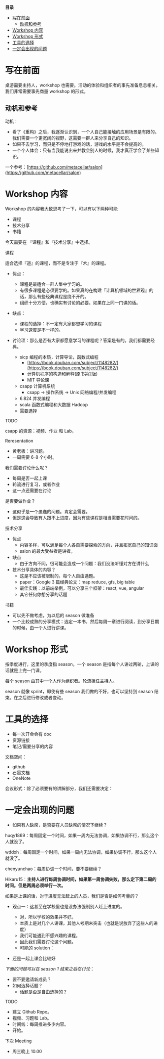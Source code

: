 **目录**
- [写在前面](#%e5%86%99%e5%9c%a8%e5%89%8d%e9%9d%a2)
  - [动机和参考](#%e5%8a%a8%e6%9c%ba%e5%92%8c%e5%8f%82%e8%80%83)
- [Workshop 内容](#workshop-%e5%86%85%e5%ae%b9)
- [Workshop 形式](#workshop-%e5%bd%a2%e5%bc%8f)
- [工具的选择](#%e5%b7%a5%e5%85%b7%e7%9a%84%e9%80%89%e6%8b%a9)
- [一定会出现的问题](#%e4%b8%80%e5%ae%9a%e4%bc%9a%e5%87%ba%e7%8e%b0%e7%9a%84%e9%97%ae%e9%a2%98)

# 写在前面

桌游需要主持人，workshop 也需要。活动的体验和组织者的事先准备息息相关。我们非常需要事先商量 workshop 的形式。

## 动机和参考

动机：

* 看了《重构》之后，我逐渐认识到，一个人自己能接触的应用场景是有限的。我们需要一个更宽阔的视野，这需要一群人来分享自己的知识。
* 如果不去学习，而只是不停地打游戏的话，游戏的水平是不会提高的。
* 一个个人体会：只有当我能说出来并教会别人的时候，我才真正学会了某些知识。

一个参考：[https://github.com/metacellar/salon](https://github.com/metacellar/salon)

# Workshop 内容

Workshop 的内容我大致思考了一下，可以有以下两种可能

* 课程
* 技术分享
* 书籍

今天需要在 『课程』和『技术分享』中选择。

课程

适合选择『道』的课程，而不是专注于『术』的课程。

* 优点： 
  * 课程是最适合一群人集中学习的。
  * 有很多课程是必须要学的。如果真的在构建『计算机领域的世界观』的话，那么有些经典课程是绕不开的。
  * 组织十分方便，也确实有讨论的必要。如果在上同一门课的话。

* 缺点： 
  * 课程的选择：不一定有大家都想学习的课程
  * 学习速度是不一样的。

* 讨论项：那么是否有大家都愿意学习的课程呢？答案是有的。我们都需要经典。 
  * sicp 编程的本质，计算导论，函数式编程
      * [https://book.douban.com/subject/1148282/](https://book.douban.com/subject/1148282/)
      * 计算机程序的构造和解释(原书第2版)
      * MIT 导论课
  * csapp 计算机系统
      * csapp -> 操作系统 -> Unix 网络编程/并发编程
  * 6.824 并发编程
  * scala 函数式编程和大数据 Hadoop
  * 需要选择

TODO

csapp 的资源：视频、作业 和 Lab。

Reresentation

* 黄老板：讲习题。
* 一周需要 6-8 个小时。

我们需要讨论什么呢？ 
  * 每周是否一起上课
  * 轮流进行复习，或者作业
  * 这一点还需要在讨论

是否要做作业？ 
  * 这似乎是一个愚蠢的问题。肯定会需要。
  * 但是这会导致有人跟不上进度，因为有些课程是相当需要花时间的。

技术分享
* 优点 
  * 内容多样，可以满足每个人各自需要探索的方向，并且拓宽自己的知识面
  * salon 的最大受益者是讲者。
* 缺点 
    * 由于方向不同，很可能会造成一个问题：我们没法听懂对方在讲什么
* 技术分享具体的内容？ 
    * 这是不应该被限制的。每个人自由选题。
    * paper：Google 3 篇经典论文：map reduce, gfs, big table
    * 最佳实践：以前端举例，可以分享三个框架：react, vue, angular
    * 其它任何你想分享的话题

书籍

* 可以先不做考虑，为以后的 season 做准备
* 一个比较成熟的分享模式：选定一本书，然后每周一章进行阅读，到分享日期的时候，由一个人进行讲课。
# Workshop 形式

按季度进行，这里的季度指 season。一个 season 是指每个人讲过两轮，上课的话就是上完一门课。

每个 season 由其中一个人作为组织者。轮流担任主持人。

season 就像 sprint，即使有些 season 我们做的不好，也可以坚持到 season 结束。在之后进行修改或者变动。

# 工具的选择

* 每一次开会会有 doc
* 资源链接
* 笔记/需要分享的内容

文档空间：

* github
* 石墨文档
* OneNote

会议形式：除了必须要有的讲解部分，我们还需要决定：

# 一定会出现的问题

* 如果有人缺席，是否要在人员缺席的情况下继续？

huqy1869：每周固定一个时间，如果一周内无法协调，如果协调不行，那么这个人就没了。

wddxh：每周固定一个时间，如果一周内无法协调，如果协调不行，那么这个人就没了。

chenyunchao：每周协调一个时间，要不要继续？

Hikaru15：**主持人进行每周协调时间，如果第一周协调失败，那么定下第二周的时间。但是两周必须举行一次。**

如果是上课的话，对于进度无法赶上的人员，我们是否是如何考量的？ 

- 观点一：这甚至在学校里也是没办法强制别人赶上进度的。 

  * 对，所以学校的效果并不好。
  * 本质上是对几个人讲课，其他人考期末突击（也就是说放弃了这些人的进度）
  * 我们可能遇到不感兴趣的课程。
  * 因此我们需要讨论这个问题。
  * 可能的 solution：

- 还是一起上课会比较好

*下面的问题可以在 season 1 结束之后在讨论*：

* 要不要邀请新成员？
* 如何选择话题？ 
  * 话题是否是自由选择的？

TODO

* 建立 Github Repo。
* 视频、习题和 Lab。
* 时间线：每周推进多少内容。
* 开始。

下次 Meeting

* 周三晚上 10.00
